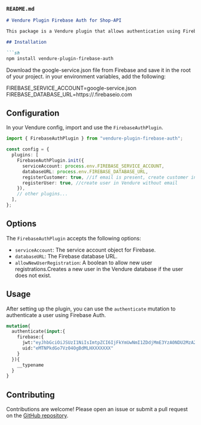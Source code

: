 ### `README.md`

```md
# Vendure Plugin Firebase Auth for Shop-API

This package is a Vendure plugin that allows authentication using Firebase Auth.

## Installation

```sh
npm install vendure-plugin-firebase-auth
```
Download the google-service.json file from Firebase and save it in the root of your project.
in your environment variables, add the following:

FIREBASE_SERVICE_ACCOUNT=google-service.json
FIREBASE_DATABASE_URL=https://<project-id>.firebaseio.com

## Configuration

In your Vendure config, import and use the `FirebaseAuthPlugin`.

```ts
import { FirebaseAuthPlugin } from "vendure-plugin-firebase-auth";

const config = {
  plugins: [
    FirebaseAuthPlugin.init({
      serviceAccount: process.env.FIREBASE_SERVICE_ACCOUNT,
      databaseURL: process.env.FIREBASE_DATABASE_URL,
      registerCustomer: true, //if email is present, create customer in Vendure
      registerUser: true, //create user in Vendure without email
    }),
    // other plugins...
  ],
};
```

## Options

The `FirebaseAuthPlugin` accepts the following options:

- `serviceAccount`: The service account object for Firebase.
- `databaseURL`: The Firebase database URL.
- `allowNewUserRegistration`: A boolean to allow new user registrations.Creates a new user in the Vendure database if the user does not exist.


## Usage

After setting up the plugin, you can use the `authenticate` mutation to authenticate a user using Firebase Auth.

```graphql
mutation{
  authenticate(input:{
    firebase:{
      jwt:"eyJhbGciOiJSUzI1NiIsImtpZCI6IjFkYmUwNmI1ZDdjMmE3YzA0NDU2MzA2MWZmMGZlYTM3NzQwYjg2YmMiLCJ0eXAiOiJKV1QifQ.eyJwcm92aWRlcl9pZCI6ImFub255bW91cyIsImlzcyI6Imh0dHBzOi8vc2VjdXJldG9rZW4uZ29vZ2xlLmNvbS96aWt6YWt6aWt6YWt3dGYiLCJhdWQiOiJ6aWt6YWt6aWt6YWt3dGYiLCJhdXRoX3RpbWUiOjE3MjI0MzYyMTcsInVzZXJfaWQiOiJlTVROUGtkR283VnowNE9nQmRNTEhDTjhmQUcyIiwic3ViIjoiZU1UTlBrZEdvN1Z6MDRPZ0JkTUxIQ044ZkFHMiIsImlhdCI6MTcyMjQzNjIxNywiZXhwIjoxNzIyNDM5ODE3LCJmaXJlYmFzZSI6eyJpZGVudGl0aWVzIjp7fSwic2lnbl9pbl9wcm92aWRlciI6ImFub255bW91cyJ9fQ.sumcW-_NnWCsX_l7i17TfOA5MC-b30JbYhEysAwX6p7J_ljPXIMDNQPLmoCbu75srLWqzMhpfIoCYyctEVFSYFsRyJnRUt5pjOAAE86LuAam_9-8iWraQUQgtIjG09PGOe5d4BoKhMP6R9e06A6K74Sg98lda8QwVYWxHUD9lrvBglO3y5r-LC-hnqhLXx3GO4f9lmhoBCxQ4AuZ-gp4-5JUQwtmbxRZdCQT4tWm5T4-flLvFP_Vbjhy369KIH9aMNgpuFXM2g88Qfxu277Lb7gwv4ObjZu6MeUEMpLQo49S0Jfx64lTwmDJmuqUvxiD_Ck0yvY9n_123456789OQPR",
      uid:"eMTNPkdGo7Vz04OgBdMLHXXXXXXX"
    }
  }){
    __typename
  }
}
```
## Contributing

Contributions are welcome! Please open an issue or submit a pull request on the [GitHub repository](https://github.com/arrrrny/vendure-plugin-firebase-auth).
